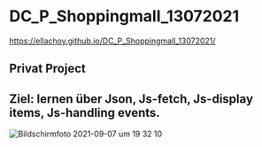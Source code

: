 # DC_P_Shoppingmall_13072021

https://ellachoy.github.io/DC_P_Shoppingmall_13072021/
## Privat Project 

## Ziel: lernen über Json, Js-fetch, Js-display items, Js-handling events.
![Bildschirmfoto 2021-09-07 um 19 32 10](https://user-images.githubusercontent.com/79414990/132387368-ee2e9942-e685-483e-8651-67f4300aa60c.png)



